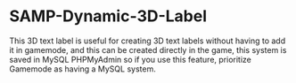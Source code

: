# SAMP-Dynamic-3D-Label
This 3D text label is useful for creating 3D text labels without having to add it in gamemode, and this can be created directly in the game, this system is saved in MySQL PHPMyAdmin so if you use this feature, prioritize Gamemode as having a MySQL system.
